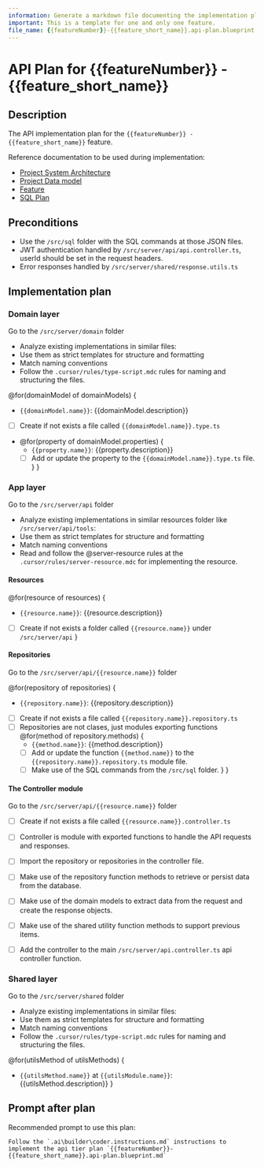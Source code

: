 ```yaml
---
information: Generate a markdown file documenting the implementation plan of the api tier for a feature.
important: This is a template for one and only one feature.
file_name: {{featureNumber}}-{{feature_short_name}}.api-plan.blueprint.md
---
```


# API Plan for **{{featureNumber}} - {{feature_short_name}}**

## Description

The API implementation plan for the `{{featureNumber}} - {{feature_short_name}}` feature. 

Reference documentation to be used during implementation:

- [Project System Architecture](/docs/architecture/system-architecture.blueprint.md)
- [Project Data model](/docs/architecture/data-model.blueprint.md)
- [Feature](/docs/features/{{featureNumber}}-{{feature_short_name}}/{{featureNumber}}-{{feature_short_name}}.blueprint.md)
- [SQL Plan](/docs/features/{{featureNumber}}-{{feature_short_name}}/{{featureNumber}}-{{feature_short_name}}.sql-plan.blueprint.md)

## Preconditions

- Use the `/src/sql` folder with the SQL commands at those JSON files.
- JWT authentication handled by `/src/server/api/api.controller.ts`, userId should be set in the request headers.
- Error responses handled by `/src/server/shared/response.utils.ts`

## Implementation plan

<!--
Think about 
- the API resources 
- the controller methods to handle the API requests and responses.
- the domain models needed as input and output for the endpoints.
- the repository methods to retrieve or persist data from the database.
- the shared utility methods to support previous items.
Write the plan to implement them with the following structure:
-->

### Domain layer

Go to the `/src/server/domain` folder 

- Analyze existing implementations in similar files:
 - Use them as strict templates for structure and formatting
 - Match naming conventions
 - Follow the `.cursor/rules/type-script.mdc` rules for naming and structuring the files.

@for(domainModel of domainModels) {
- `{{domainModel.name}}`: {{domainModel.description}}
- [ ] Create if not exists a file called `{{domainModel.name}}.type.ts`
- @for(property of domainModel.properties) {
  - `{{property.name}}`: {{property.description}}
  - [ ] Add or update the property to the `{{domainModel.name}}.type.ts` file.
}
}

### App layer

Go to the `/src/server/api` folder 

- Analyze existing implementations in similar resources folder like `/src/server/api/tools`:
 - Use them as strict templates for structure and formatting
 - Match naming conventions
 - Read and follow the @server-resource rules at the `.cursor/rules/server-resource.mdc` for implementing the resource.

#### Resources

@for(resource of resources) {
- `{{resource.name}}`: {{resource.description}}
- [ ] Create if not exists a folder called `{{resource.name}}` under `/src/server/api`
}

#### Repositories

Go to the `/src/server/api/{{resource.name}}` folder 

@for(repository of repositories) {
- `{{repository.name}}`: {{repository.description}}
- [ ] Create if not exists a file called `{{repository.name}}.repository.ts`
- [ ] Repositories are not clases, just modules exporting functions
  @for(method of repository.methods) {
  - `{{method.name}}`: {{method.description}}
  - [ ] Add or update the function `{{method.name}}` to the `{{repository.name}}.repository.ts` module file.
  - [ ] Make use of the SQL commands from the `/src/sql` folder.
  }
}

#### The Controller module

Go to the `/src/server/api/{{resource.name}}` folder 

- [ ] Create if not exists a file called `{{resource.name}}.controller.ts`
- [ ] Controller is module with exported functions to handle the API requests and responses.
- [ ] Import the repository or repositories in the controller file.
- [ ] Make use of the repository function methods to retrieve or persist data from the database.
- [ ] Make use of the domain models to extract data from the request and create the response objects.
- [ ] Make use of the shared utility function methods to support previous items.
- [ ] Add the controller to the main `/src/server/api.controller.ts` api controller function.


### Shared layer

Go to the `/src/server/shared` folder 

- Analyze existing implementations in similar files:
 - Use them as strict templates for structure and formatting
 - Match naming conventions
 - Follow the `.cursor/rules/type-script.mdc` rules for naming and structuring the files.

@for(utilsMethod of utilsMethods) {
- `{{utilsMethod.name}}` at `{{utilsModule.name}}`: {{utilsMethod.description}} 
}


## Prompt after plan

Recommended prompt to use this plan:

```text
Follow the `.ai\builder\coder.instructions.md` instructions to implement the api tier plan `{{featureNumber}}-{{feature_short_name}}.api-plan.blueprint.md`
```
